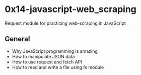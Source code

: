 # 0x14-javascript-web_scraping
Request module for practicing web-scraping in JavaScript

## General
* Why JavaScript programming is amazing
* How to manipulate JSON data
* How to use request and fetch API
* How to read and write a file using fs module

